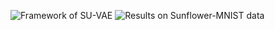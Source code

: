 ![Framework of SU-VAE](https://github.com/BBBBrain/SU-VAE/raw/master/image/framework.png)
![Results on Sunflower-MNIST data](https://github.com/BBBBrain/SU-VAE/raw/master/image/sun_flower.png)
